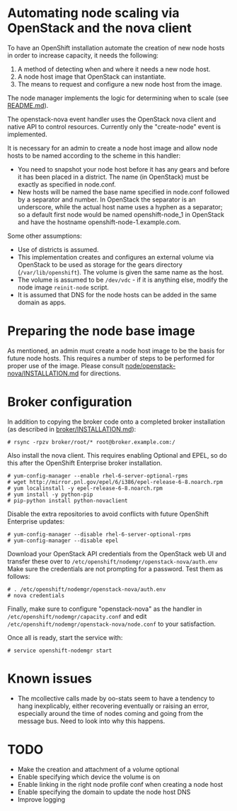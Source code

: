 Automating node scaling via OpenStack and the nova client
=========================================================

To have an OpenShift installation automate the creation of new node
hosts in order to increase capacity, it needs the following:

1. A method of detecting when and where it needs a new node host.
2. A node host image that OpenStack can instantiate.
3. The means to request and configure a new node host from the image.

The node manager implements the logic for determining when to scale
(see [README.md](README.md)).

The openstack-nova event handler uses the OpenStack nova client and
native API to control resources. Currently only the "create-node" event
is implemented.

It is necessary for an admin to create a node host image and allow node
hosts to be named according to the scheme in this handler:

* You need to snapshot your node host before it has any gears and
  before it has been placed in a district. The name (in OpenStack)
  must be exactly as specified in node.conf.
* New hosts will be named the base name specified in node.conf
  followed by a separator and number. In OpenStack the separator
  is an underscore, while the actual host name uses a hyphen as a
  separator; so a default first node would be named openshift-node_1
  in OpenStack and have the hostname openshift-node-1.example.com.

Some other assumptions:

* Use of districts is assumed.
* This implementation creates and configures an external volume
  via OpenStack to be used as storage for the gears directory
  (`/var/lib/openshift`). The volume is given the same name as the host.
* The volume is assumed to be `/dev/vdc` - if it is anything else,
  modify the node image `reinit-node` script.
* It is assumed that DNS for the node hosts can be added in the
  same domain as apps.

Preparing the node base image
=============================

As mentioned, an admin must create a node host image to be the
basis for future node hosts.  This requires a number of steps
to be performed for proper use of the image. Please consult
[node/openstack-nova/INSTALLATION.md](node/openstack-nova/INSTALLATION.md) for directions.

Broker configuration
====================

In addition to copying the broker code onto a completed broker
installation (as described in [broker/INSTALLATION.md](broker/INSTALLATION.md)):

    # rsync -rpzv broker/root/* root@broker.example.com:/

Also install the nova client. This requires enabling Optional and EPEL,
so do this after the OpenShift Enterprise broker installation.

    # yum-config-manager --enable rhel-6-server-optional-rpms
    # wget http://mirror.pnl.gov/epel/6/i386/epel-release-6-8.noarch.rpm
    # yum localinstall -y epel-release-6-8.noarch.rpm
    # yum install -y python-pip
    # pip-python install python-novaclient

Disable the extra repositories to avoid conflicts with future
OpenShift Enterprise updates:

    # yum-config-manager --disable rhel-6-server-optional-rpms
    # yum-config-manager --disable epel

Download your OpenStack API credentials from the OpenStack web UI and
transfer these over to `/etc/openshift/nodemgr/openstack-nova/auth.env`
Make sure the credentials are not prompting for a password. Test them
as follows:

    # . /etc/openshift/nodemgr/openstack-nova/auth.env
    # nova credentials

Finally, make sure to configure "openstack-nova" as the handler
in `/etc/openshift/nodemgr/capacity.conf` and edit
`/etc/openshift/nodemgr/openstack-nova/node.conf` to your satisfaction.

Once all is ready, start the service with:

    # service openshift-nodemgr start

Known issues
============

* The mcollective calls made by oo-stats seem to have a tendency to
  hang inexplicably, either recovering eventually or raising an error,
  especially around the time of nodes coming and going from the message
  bus. Need to look into why this happens.

TODO
====

* Make the creation and attachment of a volume optional
* Enable specifying which device the volume is on
* Enable linking in the right node profile conf when creating a node host
* Enable specifying the domain to update the node host DNS
* Improve logging

